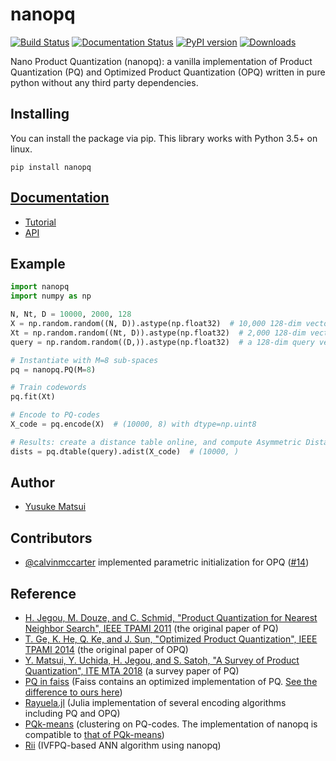 # nanopq

[![Build Status](https://github.com/matsui528/nanopq/actions/workflows/build.yml/badge.svg)](https://github.com/matsui528/nanopq/actions)
[![Documentation Status](https://readthedocs.org/projects/nanopq/badge/?version=latest)](https://nanopq.readthedocs.io/en/latest/?badge=latest)
[![PyPI version](https://badge.fury.io/py/nanopq.svg)](https://badge.fury.io/py/nanopq)
[![Downloads](https://pepy.tech/badge/nanopq)](https://pepy.tech/project/nanopq)

Nano Product Quantization (nanopq): a vanilla implementation of Product Quantization (PQ) and Optimized Product Quantization (OPQ) written in pure python without any third party dependencies.


## Installing
You can install the package via pip. This library works with Python 3.5+ on linux.
```
pip install nanopq
```

## [Documentation](https://nanopq.readthedocs.io/en/latest/index.html)
- [Tutorial](https://nanopq.readthedocs.io/en/latest/source/tutorial.html)
- [API](https://nanopq.readthedocs.io/en/latest/source/api.html)

## Example

```python
import nanopq
import numpy as np

N, Nt, D = 10000, 2000, 128
X = np.random.random((N, D)).astype(np.float32)  # 10,000 128-dim vectors to be indexed
Xt = np.random.random((Nt, D)).astype(np.float32)  # 2,000 128-dim vectors for training
query = np.random.random((D,)).astype(np.float32)  # a 128-dim query vector

# Instantiate with M=8 sub-spaces
pq = nanopq.PQ(M=8)

# Train codewords
pq.fit(Xt)

# Encode to PQ-codes
X_code = pq.encode(X)  # (10000, 8) with dtype=np.uint8

# Results: create a distance table online, and compute Asymmetric Distance to each PQ-code 
dists = pq.dtable(query).adist(X_code)  # (10000, ) 
```

## Author
- [Yusuke Matsui](http://yusukematsui.me)

## Contributors
- [@calvinmccarter](https://github.com/calvinmccarter) implemented parametric initialization for OPQ ([#14](https://github.com/matsui528/nanopq/pull/14))


## Reference
- [H. Jegou, M. Douze, and C. Schmid, "Product Quantization for Nearest Neighbor Search", IEEE TPAMI 2011](https://ieeexplore.ieee.org/document/5432202/) (the original paper of PQ)
- [T. Ge, K. He, Q. Ke, and J. Sun, "Optimized Product Quantization", IEEE TPAMI 2014](https://ieeexplore.ieee.org/document/6678503/) (the original paper of OPQ)
- [Y. Matsui, Y. Uchida, H. Jegou, and S. Satoh, "A Survey of Product Quantization", ITE MTA 2018](https://www.jstage.jst.go.jp/article/mta/6/1/6_2/_pdf/) (a survey paper of PQ) 
- [PQ in faiss](https://github.com/facebookresearch/faiss/wiki/Faiss-building-blocks:-clustering,-PCA,-quantization#pq-encoding--decoding) (Faiss contains an optimized implementation of PQ. [See the difference to ours here](https://nanopq.readthedocs.io/en/latest/source/tutorial.html#difference-from-pq-in-faiss))
- [Rayuela.jl](https://github.com/una-dinosauria/Rayuela.jl) (Julia implementation of several encoding algorithms including PQ and OPQ)
- [PQk-means](https://github.com/DwangoMediaVillage/pqkmeans) (clustering on PQ-codes. The implementation of nanopq is compatible to [that of PQk-means](https://github.com/DwangoMediaVillage/pqkmeans/blob/master/tutorial/1_pqkmeans.ipynb))
- [Rii](https://github.com/matsui528/rii) (IVFPQ-based ANN algorithm using nanopq)
